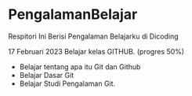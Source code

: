 # PengalamanBelajar

Respitori Ini Berisi Pengalaman Belajarku di Dicoding

17 Februari 2023
Belajar kelas GITHUB. (progres 50%)
  * Belajar tentang apa itu Git dan Github
  * Belajar Dasar Git
  * Belajar Studi Pengalaman Git.
